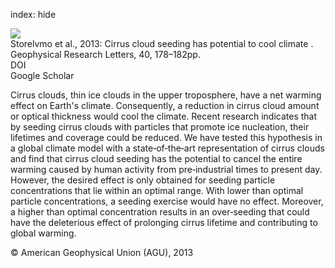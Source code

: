 index: hide

<div class="Citation">
    <div class="Citation-thumb CitationThumb-linked"  data-href="https://doi.org/10.1029/2012gl054201">
      <img src="https://static.claimspace.cloud/climate-study-static/refs/thumbs/7/Storelvmo_et_al_2013-thumb.png" />
    </div>

  <div class="Citation-body">
    <div class="Citation-text">Storelvmo et al., 2013: Cirrus cloud seeding has potential to cool climate . <span class="Article-journal">Geophysical Research Letters, </span><span class="Article-volume">40, </span>178–182pp.</div>
    <div class="Citation-links">
      <div class="CitationLink" data-href="https://doi.org/10.1029/2012gl054201">
        <div class="CitationLink-icon CitationLink-Doi"></div>
        <div class="CitationLink-text">DOI</div>
      </div>
      <div class="CitationLink" data-href="https://scholar.google.com/scholar?q=10.1029/2012gl054201">
        <div class="CitationLink-icon CitationLink-Scholar"></div>
        <div class="CitationLink-text">Google Scholar</div>
      </div>
    </div>
  </div>
</div>

Cirrus clouds, thin ice clouds in the upper troposphere, have a net warming effect on Earth's climate. Consequently, a reduction in cirrus cloud amount or optical thickness would cool the climate. Recent research indicates that by seeding cirrus clouds with particles that promote ice nucleation, their lifetimes and coverage could be reduced. We have tested this hypothesis in a global climate model with a state‐of‐the‐art representation of cirrus clouds and find that cirrus cloud seeding has the potential to cancel the entire warming caused by human activity from pre‐industrial times to present day. However, the desired effect is only obtained for seeding particle concentrations that lie within an optimal range. With lower than optimal particle concentrations, a seeding exercise would have no effect. Moreover, a higher than optimal concentration results in an over‐seeding that could have the deleterious effect of prolonging cirrus lifetime and contributing to global warming.

<div class="Citation-copy">
&copy; American Geophysical Union (AGU), 2013
</div>